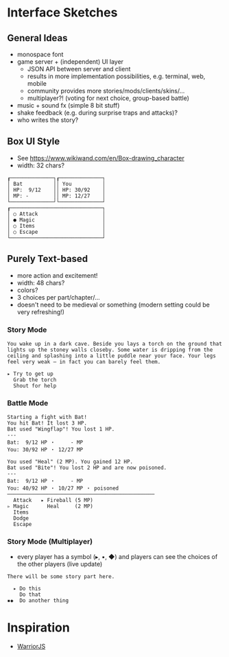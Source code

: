 # Interface Sketches
## General Ideas
- monospace font
- game server + (independent) UI layer
    - JSON API between server and client
    - results in more implementation possibilities, e.g. terminal, web, mobile
    - community provides more stories/mods/clients/skins/...
    - multiplayer?! (voting for next choice, group-based battle)
- music + sound fx (simple 8 bit stuff)
- shake feedback (e.g. during surprise traps and attacks)?
- who writes the story?


## Box UI Style
- See https://www.wikiwand.com/en/Box-drawing_character
- width: 32 chars?

```
┎──────────────┐┎──────────────┐
│ Bat          ││ You          │
│ HP:  9/12    ││ HP: 30/92    │
│ MP: -        ││ MP: 12/27    │
└──────────────┘└──────────────┘
┎──────────────────────────────┐
│ ○ Attack                     │
│ ● Magic                      │
│ ○ Items                      │
│ ○ Escape                     │
└──────────────────────────────┘
```


## Purely Text-based
- more action and excitement!
- width: 48 chars?
- colors?
- 3 choices per part/chapter/...
- doesn't need to be medieval or something (modern setting could be very refreshing!)

### Story Mode
```
You wake up in a dark cave. Beside you lays a torch on the ground that lights up the stoney walls closeby. Some water is dripping from the ceiling and splashing into a little puddle near your face. Your legs feel very weak — in fact you can barely feel them.

▸ Try to get up
  Grab the torch
  Shout for help
```

### Battle Mode
```
Starting a fight with Bat!
You hit Bat! It lost 3 HP.
Bat used "Wingflap"! You lost 1 HP.
---
Bat:  9/12 HP ・     - MP
You: 30/92 HP ・ 12/27 MP

You used "Heal" (2 MP). You gained 12 HP.
Bat used "Bite"! You lost 2 HP and are now poisoned.
---
Bat:  9/12 HP ・     - MP
You: 40/92 HP ・ 10/27 MP ・ poisoned
────────────────────────────────────────────────
  Attack   ▸ Fireball (5 MP)
▹ Magic      Heal     (2 MP)
  Items       
  Dodge      
  Escape     
```

### Story Mode (Multiplayer)
- every player has a symbol (▸, ▪︎, ◆) and players can see the choices of the other players (live update)
```
There will be some story part here.

  ▸ Do this
    Do that
▪︎◆  Do another thing
```

# Inspiration
- [WarriorJS](https://warrior.js.org)
